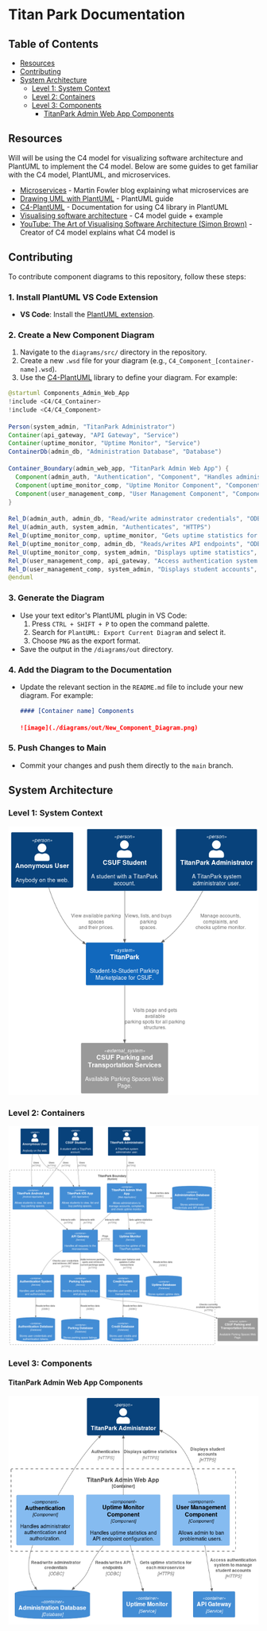 # Titan Park Documentation

## Table of Contents

- [Resources](#resources)
- [Contributing](#contributing)
- [System Architecture](#system-architecture)
  - [Level 1: System Context](#level-1-system-context)
  - [Level 2: Containers](#level-2-containers)
  - [Level 3: Components](#level-3-components)
    - [TitanPark Admin Web App Components](#titanpark-admin-web-app-components)

## Resources

Will will be using the C4 model for visualizing software architecture and PlantUML to implement the C4 model.
Below are some guides to get familiar with the C4 model, PlantUML, and microservices.

- [Microservices](https://martinfowler.com/articles/microservices.html) - Martin Fowler blog explaining what microservices are
- [Drawing UML with PlantUML](https://plantuml.com/guide) - PlantUML guide
- [C4-PlantUML](https://github.com/plantuml-stdlib/C4-PlantUML) - Documentation for using C4 library in PlantUML
- [Visualising software architecture](https://static.codingthearchitecture.com-visualising-software-architecture.pdf) - C4 model guide + example
- [YouTube: The Art of Visualising Software Architecture (Simon Brown)](https://www.youtube.com/watch?v=zcmU-OE452k) - Creator of C4 model explains what C4 model is

## Contributing

To contribute component diagrams to this repository, follow these steps:

### 1. Install PlantUML VS Code Extension
- **VS Code**: Install the [PlantUML extension](https://marketplace.visualstudio.com/items?itemName=jebbs.plantuml).

### 2. Create a New Component Diagram
1. Navigate to the `diagrams/src/` directory in the repository.
2. Create a new `.wsd` file for your diagram (e.g., `C4_Component_[container-name].wsd`).
3. Use the [C4-PlantUML](https://github.com/plantuml-stdlib/C4-PlantUML?tab=readme-ov-file#c4-plantuml) library to define your diagram. For example:
```java
@startuml Components_Admin_Web_App
!include <C4/C4_Container>
!include <C4/C4_Component>

Person(system_admin, "TitanPark Administrator")
Container(api_gateway, "API Gateway", "Service")
Container(uptime_monitor, "Uptime Monitor", "Service")
ContainerDb(admin_db, "Administration Database", "Database")

Container_Boundary(admin_web_app, "TitanPark Admin Web App") {
  Component(admin_auth, "Authentication", "Component", "Handles administrator authentication and authorization.")
  Component(uptime_monitor_comp, "Uptime Monitor Component", "Component", "Handles uptime statistics and API endpoint configuration.")
  Component(user_management_comp, "User Management Component", "Component", "Allows admin to ban problematic users.")
}

Rel_D(admin_auth, admin_db, "Read/write adminstrator credentials", "ODBC")
Rel_U(admin_auth, system_admin, "Authenticates", "HTTPS")
Rel_D(uptime_monitor_comp, uptime_monitor, "Gets uptime statistics for each microservice", "HTTPS")
Rel_D(uptime_monitor_comp, admin_db, "Reads/writes API endpoints", "ODBC")
Rel_U(uptime_monitor_comp, system_admin, "Displays uptime statistics", "HTTPS")
Rel_D(user_management_comp, api_gateway, "Access authentication system to manage student accounts", "HTTPS")
Rel_D(user_management_comp, system_admin, "Displays student accounts", "HTTPS")
@enduml
```

### 3. Generate the Diagram
- Use your text editor's PlantUML plugin in VS Code:
  1. Press `CTRL + SHIFT + P` to open the command palette.
  2. Search for `PlantUML: Export Current Diagram` and select it.
  3. Choose `PNG` as the export format.
- Save the output in the `/diagrams/out` directory.

### 4. Add the Diagram to the Documentation
- Update the relevant section in the `README.md` file to include your new diagram. For example:
  ```markdown
  #### [Container name] Components

  ![image](./diagrams/out/New_Component_Diagram.png)
  ```

### 5. Push Changes to Main
- Commit your changes and push them directly to the `main` branch.

## System Architecture
### Level 1: System Context

![image](./diagrams/out/System_Context_C4.png)

### Level 2: Containers

![image](./diagrams/out/System_Containers_C4.png)

### Level 3: Components

#### TitanPark Admin Web App Components

![image](./diagrams/out/Components_Admin_Web_App.png)